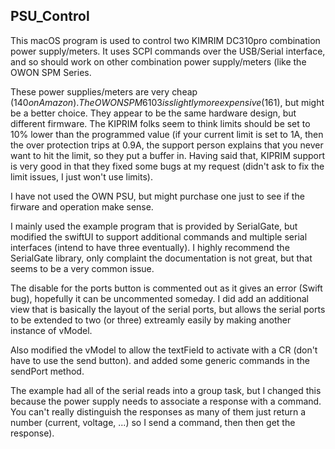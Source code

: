 ## PSU_Control
This macOS program is used to control two KIMRIM DC310pro combination power 
supply/meters. It uses SCPI commands over the USB/Serial interface, and so 
should work on other combination power supply/meters (like the OWON SPM Series.

These power supplies/meters are very cheap ($140 on Amazon). The OWON SPM6103 is
slightly more expensive ($161), but might be a better choice. They appear to be the
same hardware design, but different firmware. The KIPRIM folks seem to think limits
should be set to 10% lower than the programmed value (if your current limit is set
to 1A, then the over protection trips at 0.9A, the support person explains that you
never want to hit the limit, so they put a buffer in. Having said that, KIPRIM
support is very good in that they fixed some bugs at my request (didn't ask to
fix the limit issues, I just won't use limits).

I have not used the OWN PSU, but might purchase one just to see if the firware 
and operation make sense.

I mainly used the example program that is provided by SerialGate, but modified the 
swiftUI to support additional commands and multiple serial interfaces (intend to 
have three eventually). I highly recommend the SerialGate library, only complaint
the documentation is not great, but that seems to be a very common issue.

The disable for the ports button is commented out as it gives an error (Swift bug), 
hopefully it can be uncommented someday.
I did add an additional view that is basically the layout of the serial ports, but 
allows the serial ports to be extended to two (or three) extreamly easily by making 
another instance of vModel.

Also modified the vModel to allow the textField to activate with a CR (don't have
to use the send button). and added some generic commands in the sendPort method.

The example had all of the serial reads into a group task, but I changed this
because the power supply needs to associate a response with a command. You can't
really distinguish the responses as many of them just return a number (current, 
voltage, ...) so I send a command, then then get the response).
